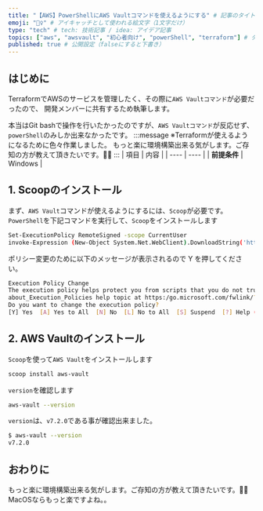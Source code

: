 ```yaml
---
title: "【AWS】PowerShellにAWS Vaultコマンドを使えるようにする" # 記事のタイトル
emoji: "🧚‍♀️" # アイキャッチとして使われる絵文字（1文字だけ）
type: "tech" # tech: 技術記事 / idea: アイデア記事
topics: ["aws", "awsvault", "初心者向け", "powerShell", "terraform"] # タグ。["markdown", "rust", "aws"]のように指定する
published: true # 公開設定（falseにすると下書き）
---
```

## はじめに
TerraformでAWSのサービスを管理したく、その際に`AWS Vaultコマンド`が必要だったので、
開発メンバーに共有するため執筆します。

本当はGit bashで操作を行いたかったのですが、`AWS Vaultコマンド`が反応せず、
`powerShell`のみしか出来なかったです。
:::message
※Terraformが使えるようになるために色々作業しました。
もっと楽に環境構築出来る気がします。ご存知の方が教えて頂きたいです。🙇‍♀️
:::
|  項目  | 内容  |
| ---- | ---- |
|  **前提条件**  |  Windows |
     
## 1. Scoopのインストール
まず、`AWS Vault`コマンドが使えるようにするには、`Scoop`が必要です。
`PowerShell`を下記コマンドを実行して、`Scoop`をインストールします
````bash
Set-ExecutionPolicy RemoteSigned -scope CurrentUser
invoke-Expression (New-Object System.Net.WebClient).DownloadString('https://get.scoop.sh')
````
ポリシー変更のために以下のメッセージが表示されるので Y を押してください。
````bash
Execution Policy Change
The execution policy helps protect you from scripts that you do not trust. Changing the execution policy might expose you to the security risks described in the
about_Execution_Policies help topic at https:/go.microsoft.com/fwlink/?LinkID=135170.
Do you want to change the execution policy?
[Y] Yes  [A] Yes to All  [N] No  [L] No to All  [S] Suspend  [?] Help (default is "N"): Y
````
## 2. AWS Vaultのインストール
`Scoop`を使って`AWS Vault`をインストールします
````bash
scoop install aws-vault
````

`version`を確認します
````bash
aws-vault --version
````

`version`は、`v7.2.0`である事が確認出来ました。
````bash
$ aws-vault --version
v7.2.0
````

## おわりに
もっと楽に環境構築出来る気がします。ご存知の方が教えて頂きたいです。🙇‍♀️
MacOSならもっと楽ですよね。。





